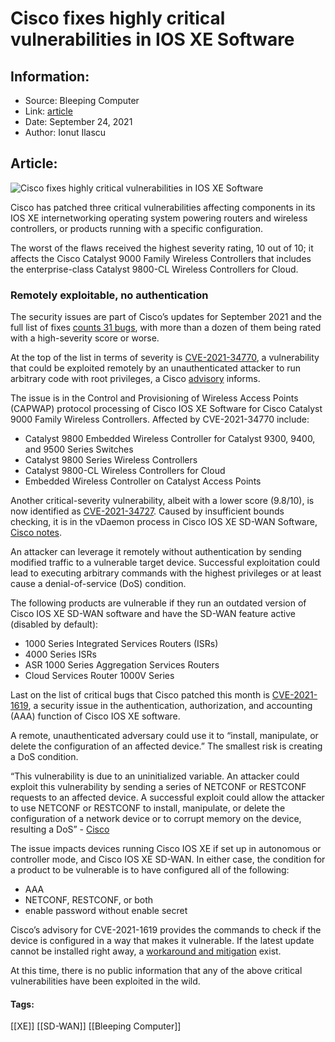 # Cisco fixes highly critical vulnerabilities in IOS XE Software
### 

## Information:
+ Source: Bleeping Computer
+ Link: [article](https://www.bleepingcomputer.com/news/security/cisco-fixes-highly-critical-vulnerabilities-in-ios-xe-software/)
+ Date: September 24, 2021
+ Author: Ionut Ilascu


## Article:
![Cisco fixes highly critical vulnerabilities in IOS XE Software](https://www.bleepstatic.com/content/hl-images/2021/02/03/Cisco.jpg)


Cisco has patched three critical vulnerabilities affecting components in its IOS XE internetworking operating system powering routers and wireless controllers, or products running with a specific configuration.


The worst of the flaws received the highest severity rating, 10 out of 10; it affects the Cisco Catalyst 9000 Family Wireless Controllers that includes the enterprise-class Catalyst 9800-CL Wireless Controllers for Cloud.


### Remotely exploitable, no authentication


The security issues are part of Cisco’s updates for September 2021 and the full list of fixes [counts 31 bugs](https://tools.cisco.com/security/center/Search.x?publicationTypeIDs=1&firstPublishedStartDate=2021%2F09%2F21&firstPublishedEndDate=2021%2F09%2F23&limit=50), with more than a dozen of them being rated with a high-severity score or worse.


At the top of the list in terms of severity is [CVE-2021-34770](https://nvd.nist.gov/vuln/detail/CVE-2021-34770), a vulnerability that could be exploited remotely by an unauthenticated attacker to run arbitrary code with root privileges, a Cisco [advisory](https://tools.cisco.com/security/center/content/CiscoSecurityAdvisory/cisco-sa-ewlc-capwap-rce-LYgj8Kf) informs.


The issue is in the Control and Provisioning of Wireless Access Points (CAPWAP) protocol processing of Cisco IOS XE Software for Cisco Catalyst 9000 Family Wireless Controllers. Affected by CVE-2021-34770 include:


* Catalyst 9800 Embedded Wireless Controller for Catalyst 9300, 9400, and 9500 Series Switches
* Catalyst 9800 Series Wireless Controllers
* Catalyst 9800-CL Wireless Controllers for Cloud
* Embedded Wireless Controller on Catalyst Access Points


Another critical-severity vulnerability, albeit with a lower score (9.8/10), is now identified as [CVE-2021-34727](https://nvd.nist.gov/vuln/detail/CVE-2021-34727). Caused by insufficient bounds checking, it is in the vDaemon process in Cisco IOS XE SD-WAN Software, [Cisco notes](https://tools.cisco.com/security/center/content/CiscoSecurityAdvisory/cisco-sa-iosxesdwan-rbuffover-vE2OB6tp).


An attacker can leverage it remotely without authentication by sending modified traffic to a vulnerable target device. Successful exploitation could lead to executing arbitrary commands with the highest privileges or at least cause a denial-of-service (DoS) condition.


The following products are vulnerable if they run an outdated version of Cisco IOS XE SD-WAN software and have the SD-WAN feature active (disabled by default):


* 1000 Series Integrated Services Routers (ISRs)
* 4000 Series ISRs
* ASR 1000 Series Aggregation Services Routers
* Cloud Services Router 1000V Series


Last on the list of critical bugs that Cisco patched this month is [CVE-2021-1619](https://nvd.nist.gov/vuln/detail/CVE-2021-1619), a security issue in the authentication, authorization, and accounting (AAA) function of Cisco IOS XE software.


A remote, unauthenticated adversary could use it to “install, manipulate, or delete the configuration of an affected device.” The smallest risk is creating a DoS condition.



“This vulnerability is due to an uninitialized variable. An attacker could exploit this vulnerability by sending a series of NETCONF or RESTCONF requests to an affected device. A successful exploit could allow the attacker to use NETCONF or RESTCONF to install, manipulate, or delete the configuration of a network device or to corrupt memory on the device, resulting a DoS” - [Cisco](https://tools.cisco.com/security/center/content/CiscoSecurityAdvisory/cisco-sa-aaa-Yx47ZT8Q)



The issue impacts devices running Cisco IOS XE if set up in autonomous or controller mode, and Cisco IOS XE SD-WAN. In either case, the condition for a product to be vulnerable is to have configured all of the following:


* AAA
* NETCONF, RESTCONF, or both
* enable password without enable secret


Cisco’s advisory for CVE-2021-1619 provides the commands to check if the device is configured in a way that makes it vulnerable. If the latest update cannot be installed right away, a [workaround and mitigation](https://tools.cisco.com/security/center/content/CiscoSecurityAdvisory/cisco-sa-aaa-Yx47ZT8Q) exist.


At this time, there is no public information that any of the above critical vulnerabilities have been exploited in the wild.




#### Tags:
[[XE]] [[SD-WAN]] [[Bleeping Computer]]
